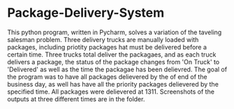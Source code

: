 # Package-Delivery-System

This python program, written in Pycharm, solves a variation of the taveling salesman problem. Three delivery trucks are manually loaded with packages, including priotity packages hat must be delivered before a certain time. Three trucks total deliver the packagaes, and as each truck delivers a package, the status of the package changes from 'On Truck' to 'Delivered' as well as the time the packagae has been delievred. The goal of the program was to have all packages delievered by the of end of the business day, as well has have all the priority packages delievered by the specified time. All packages were delievered at 1311. Screenshots of the outputs at three different times are in the folder. 

